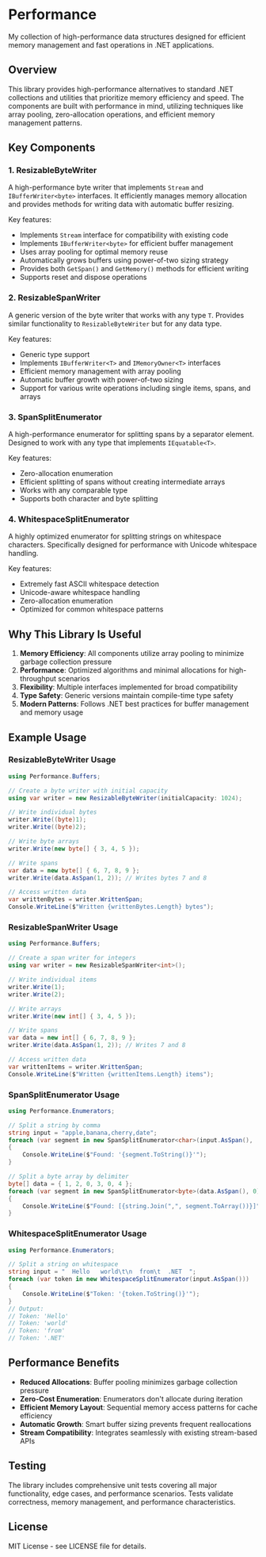 # Performance

My collection of high-performance data structures designed for efficient memory management and fast operations in .NET applications.

## Overview

This library provides high-performance alternatives to standard .NET collections and utilities that prioritize memory efficiency and speed. The components are built with performance in mind, utilizing techniques like array pooling, zero-allocation operations, and efficient memory management patterns.

## Key Components

### 1. ResizableByteWriter
A high-performance byte writer that implements `Stream` and `IBufferWriter<byte>` interfaces. It efficiently manages memory allocation and provides methods for writing data with automatic buffer resizing.

Key features:
- Implements `Stream` interface for compatibility with existing code
- Implements `IBufferWriter<byte>` for efficient buffer management
- Uses array pooling for optimal memory reuse
- Automatically grows buffers using power-of-two sizing strategy
- Provides both `GetSpan()` and `GetMemory()` methods for efficient writing
- Supports reset and dispose operations

### 2. ResizableSpanWriter<T>
A generic version of the byte writer that works with any type `T`. Provides similar functionality to `ResizableByteWriter` but for any data type.

Key features:
- Generic type support
- Implements `IBufferWriter<T>` and `IMemoryOwner<T>` interfaces
- Efficient memory management with array pooling
- Automatic buffer growth with power-of-two sizing
- Support for various write operations including single items, spans, and arrays

### 3. SpanSplitEnumerator<T>
A high-performance enumerator for splitting spans by a separator element. Designed to work with any type that implements `IEquatable<T>`.

Key features:
- Zero-allocation enumeration
- Efficient splitting of spans without creating intermediate arrays
- Works with any comparable type
- Supports both character and byte splitting

### 4. WhitespaceSplitEnumerator
A highly optimized enumerator for splitting strings on whitespace characters. Specifically designed for performance with Unicode whitespace handling.

Key features:
- Extremely fast ASCII whitespace detection
- Unicode-aware whitespace handling
- Zero-allocation enumeration
- Optimized for common whitespace patterns

## Why This Library Is Useful

1. **Memory Efficiency**: All components utilize array pooling to minimize garbage collection pressure
2. **Performance**: Optimized algorithms and minimal allocations for high-throughput scenarios
3. **Flexibility**: Multiple interfaces implemented for broad compatibility
4. **Type Safety**: Generic versions maintain compile-time type safety
5. **Modern Patterns**: Follows .NET best practices for buffer management and memory usage

## Example Usage

### ResizableByteWriter Usage
```csharp
using Performance.Buffers;

// Create a byte writer with initial capacity
using var writer = new ResizableByteWriter(initialCapacity: 1024);

// Write individual bytes
writer.Write((byte)1);
writer.Write((byte)2);

// Write byte arrays
writer.Write(new byte[] { 3, 4, 5 });

// Write spans
var data = new byte[] { 6, 7, 8, 9 };
writer.Write(data.AsSpan(1, 2)); // Writes bytes 7 and 8

// Access written data
var writtenBytes = writer.WrittenSpan;
Console.WriteLine($"Written {writtenBytes.Length} bytes");
```

### ResizableSpanWriter<T> Usage
```csharp
using Performance.Buffers;

// Create a span writer for integers
using var writer = new ResizableSpanWriter<int>();

// Write individual items
writer.Write(1);
writer.Write(2);

// Write arrays
writer.Write(new int[] { 3, 4, 5 });

// Write spans
var data = new int[] { 6, 7, 8, 9 };
writer.Write(data.AsSpan(1, 2)); // Writes 7 and 8

// Access written data
var writtenItems = writer.WrittenSpan;
Console.WriteLine($"Written {writtenItems.Length} items");
```

### SpanSplitEnumerator Usage
```csharp
using Performance.Enumerators;

// Split a string by comma
string input = "apple,banana,cherry,date";
foreach (var segment in new SpanSplitEnumerator<char>(input.AsSpan(), ','))
{
    Console.WriteLine($"Found: '{segment.ToString()}'");
}

// Split a byte array by delimiter
byte[] data = { 1, 2, 0, 3, 0, 4 };
foreach (var segment in new SpanSplitEnumerator<byte>(data.AsSpan(), 0))
{
    Console.WriteLine($"Found: [{string.Join(",", segment.ToArray())}]");
}
```

### WhitespaceSplitEnumerator Usage
```csharp
using Performance.Enumerators;

// Split a string on whitespace
string input = "  Hello   world\t\n  from\t  .NET  ";
foreach (var token in new WhitespaceSplitEnumerator(input.AsSpan()))
{
    Console.WriteLine($"Token: '{token.ToString()}'");
}
// Output:
// Token: 'Hello'
// Token: 'world'
// Token: 'from'
// Token: '.NET'
```

## Performance Benefits

- **Reduced Allocations**: Buffer pooling minimizes garbage collection pressure
- **Zero-Cost Enumeration**: Enumerators don't allocate during iteration
- **Efficient Memory Layout**: Sequential memory access patterns for cache efficiency
- **Automatic Growth**: Smart buffer sizing prevents frequent reallocations
- **Stream Compatibility**: Integrates seamlessly with existing stream-based APIs

## Testing

The library includes comprehensive unit tests covering all major functionality, edge cases, and performance scenarios. Tests validate correctness, memory management, and performance characteristics.

## License

MIT License - see LICENSE file for details.